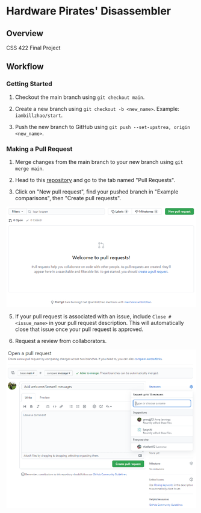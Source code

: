 # Hardware Pirates' Disassembler

## Overview

CSS 422 Final Project

## Workflow

### Getting Started

1. Checkout the main branch using `git checkout main`.

2. Create a new branch using `git checkout -b <new_name>`. Example: `iambillzhao/start`.

3. Push the new branch to GitHub using `git push --set-upstrea, origin <new_name>`.

### Making a Pull Request

1. Merge changes from the main branch to your new branch using `git merge main`.

2. Head to this [repository](https://github.com/iambillzhao/Movie-Store) and go to the tab named "Pull Requests".

3. Click on "New pull request", find your pushed branch in "Example comparisons", then "Create pull requests".

![NewPullRequest](lib/NewPullRequest.PNG)

5. If your pull request is associated with an issue, include `Close #<issue_name>` in your pull request description. This will automatically close that issue once your pull request is approved.

6. Request a review from collaborators.

![RequestAReview](lib/RequestAReview.PNG)
